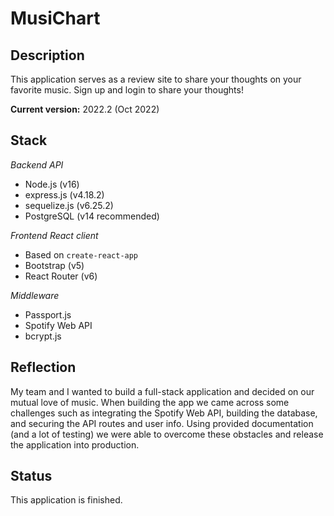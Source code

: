 # MusiChart

## Description 
This application serves as a review site to share your thoughts on your favorite music. Sign up and login to share your thoughts!

**Current version:** 2022.2 (Oct 2022)

## Stack

_Backend API_
- Node.js (v16) 
- express.js (v4.18.2)
- sequelize.js (v6.25.2)
- PostgreSQL (v14 recommended)

_Frontend React client_
- Based on `create-react-app`
- Bootstrap (v5)
- React Router (v6)

_Middleware_ 
- Passport.js
- Spotify Web API
- bcrypt.js


## Reflection
My team and I wanted to build a full-stack application and decided on our mutual love of music. When building the app we came across some challenges 
such as integrating the Spotify Web API, building the database, and securing the API routes and user info. Using provided documentation (and a lot of testing) we were
able to overcome these obstacles and release the application into production.

## Status
This application is finished.
